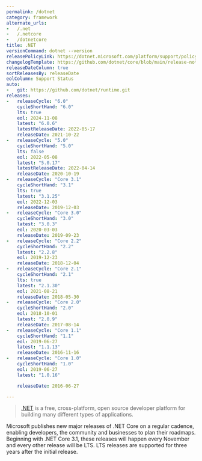 ```yaml
---
permalink: /dotnet
category: framework
alternate_urls:
-   /.net
-   /.netcore
-   /dotnetcore
title: .NET
versionCommand: dotnet --version
releasePolicyLink: https://dotnet.microsoft.com/platform/support/policy/dotnet-core
changelogTemplate: https://github.com/dotnet/core/blob/main/release-notes/__CYCLE_SHORT_HAND__/__LATEST__/__LATEST__.md
releaseDateColumn: true
sortReleasesBy: releaseDate
eolColumn: Support Status
auto:
-   git: https://github.com/dotnet/runtime.git
releases:
-   releaseCycle: "6.0"
    cycleShortHand: "6.0"
    lts: true
    eol: 2024-11-08
    latest: "6.0.6"
    latestReleaseDate: 2022-05-17
    releaseDate: 2021-10-22
-   releaseCycle: "5.0"
    cycleShortHand: "5.0"
    lts: false
    eol: 2022-05-08
    latest: "5.0.17"
    latestReleaseDate: 2022-04-14
    releaseDate: 2020-10-19
-   releaseCycle: "Core 3.1"
    cycleShortHand: "3.1"
    lts: true
    latest: "3.1.25"
    eol: 2022-12-03
    releaseDate: 2019-12-03
-   releaseCycle: "Core 3.0"
    cycleShortHand: "3.0"
    latest: "3.0.3"
    eol: 2020-03-03
    releaseDate: 2019-09-23
-   releaseCycle: "Core 2.2"
    cycleShortHand: "2.2"
    latest: "2.2.8"
    eol: 2019-12-23
    releaseDate: 2018-12-04
-   releaseCycle: "Core 2.1"
    cycleShortHand: "2.1"
    lts: true
    latest: "2.1.30"
    eol: 2021-08-21
    releaseDate: 2018-05-30
-   releaseCycle: "Core 2.0"
    cycleShortHand: "2.0"
    eol: 2018-10-01
    latest: "2.0.9"
    releaseDate: 2017-08-14
-   releaseCycle: "Core 1.1"
    cycleShortHand: "1.1"
    eol: 2019-06-27
    latest: "1.1.13"
    releaseDate: 2016-11-16
-   releaseCycle: "Core 1.0"
    cycleShortHand: "1.0"
    eol: 2019-06-27
    latest: "1.0.16"

    releaseDate: 2016-06-27

---
```


> [.NET](https://dotnet.microsoft.com/) is a free, cross-platform, open source developer platform for building many different types of applications.

Microsoft publishes new major releases of .NET Core on a regular cadence, enabling developers, the community and businesses to plan their roadmaps. Beginning with .NET Core 3.1, these releases will happen every November and every other release will be LTS. LTS releases are supported for three years after the initial release.
